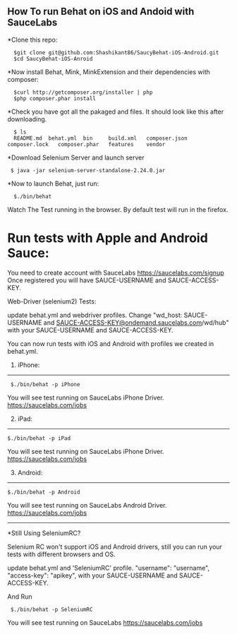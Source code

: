 How To run Behat on iOS and Andoid with SauceLabs
-------------------

*Clone this repo:


      $git clone git@github.com:Shashikant86/SaucyBehat-iOS-Android.git
      $cd SaucyBehat-iOS-Anroid


*Now install Behat, Mink, MinkExtension and their dependencies with composer:

      $curl http://getcomposer.org/installer | php
      $php composer.phar install
      
*Check you have got all the pakaged and files. It should look like this after downloading. 

      $ ls
      README.md  behat.yml	bin		build.xml	composer.json	composer.lock	composer.phar	features	vendor

*Download Selenium Server and launch server 

     $ java -jar selenium-server-standalone-2.24.0.jar


*Now to launch Behat, just run:

      $./bin/behat

Watch The Test running in the browser. By default test will run in the firefox. 


# Run tests with Apple and Android Sauce: 

You need to create account with SauceLabs https://saucelabs.com/signup 
Once registered you will have SAUCE-USERNAME and SAUCE-ACCESS-KEY. 

Web-Driver (selenium2) Tests: 

update behat.yml and webdriver profiles. 
Change "wd_host: SAUCE-USERNAME and SAUCE-ACCESS-KEY@ondemand.saucelabs.com/wd/hub" with your SAUCE-USERNAME and SAUCE-ACCESS-KEY. 

You can now run tests with iOS and Android with profiles we created in behat.yml. 



1. iPhone:
----------------

     $./bin/behat -p iPhone

You will see test running on SauceLabs iPhone Driver.  https://saucelabs.com/jobs  

2. iPad: 
----------------

    $./bin/behat -p iPad

You will see test running on SauceLabs iPhone Driver.  https://saucelabs.com/jobs  


3. Android: 
-----------------

    $./bin/behat -p Android

You will see test running on SauceLabs Android Driver.  https://saucelabs.com/jobs  

----------------


*Still Using SeleniumRC?

Selenium RC won't support iOS and Android drivers, still you can run your tests with different browsers and OS. 

update behat.yml and 'SeleniumRC' profile. 
"username":         "username",
"access-key":       "apikey", with your  SAUCE-USERNAME and SAUCE-ACCESS-KEY. 


And Run 

     $./bin/behat -p SeleniumRC

You will see test running on SauceLabs https://saucelabs.com/jobs  




